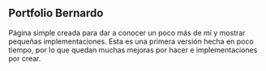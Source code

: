 ## Portfolio Bernardo

Página simple creada para dar a conocer un poco más de mí y mostrar pequeñas implementaciones.
Esta es una primera versión hecha en poco tiempo, por lo que quedan muchas mejoras por hacer e implementaciones por crear.
